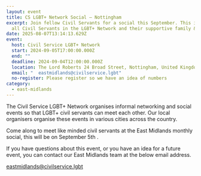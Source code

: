 ```yaml
---
layout: event
title: CS LGBT+ Network Social – Nottingham
excerpt: Join fellow Civil Servants for a social this September. This is open to
  all Civil Servants in the LGBT+ Network and their supportive family & friends
date: 2025-08-07T13:14:13.629Z
event:
  host: Civil Service LGBT+ Network
  start: 2024-09-05T17:00:00.000Z
  end: ""
  deadline: 2024-09-04T12:00:00.000Z
  location: The Lord Roberts 24 Broad Street, Nottingham, United Kingdom
  email: "  eastmidlands@civilservice.lgbt"
  no-register: Please register so we have an idea of numbers
category:
  - east-midlands
---
```

The Civil Service LGBT+ Network organises informal networking and social events so that LGBT+ civil servants can meet each other. Our local organisers organise these events in various cities across the country.

Come along to meet like minded civil servants at the East Midlands monthly social, this will be on September 5th .

If you have questions about this event, or you have an idea for a future event, you can contact our East Midlands team at the below email address.[](mailto:eastmidlands@civilservice.lgbt)

[eastmidlands@civilservice.lgbt](mailto:eastmidlands@civilservice.lgbt)